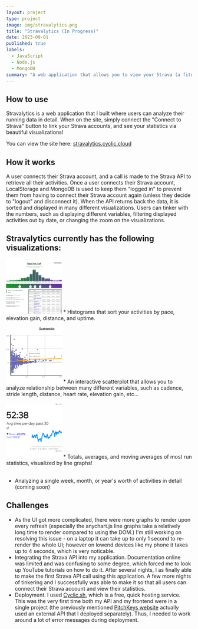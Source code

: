 ```yaml
---
layout: project
type: project
image: img/stravalytics.png
title: "Stravalytics (In Progress)"
date: 2023-09-01
published: true
labels:
  - JavaScript
  - Node.js
  - MongoDB
summary: "A web application that allows you to view your Strava (a fitness tracker) activities in great detail via different visualizations."
---
```

## How to use
Stravalytics is a web application that I built where users can analyze their running data in detail. When on the site, simply connect the "Connect to Strava" button to link your Strava accounts, and see your statistics via beautiful visualizations!

You can view the site here: [stravalytics.cyclic.cloud](https://stravalytics.cyclic.cloud/)

## How it works
A user connects their Strava account, and a call is made to the Strava API to retrieve all their activities. Once a user connects their Strava account, LocalStorage and MongoDB is used to keep them "logged in" to prevent them from having to connect their Strava account again (unless they decide to "logout" and disconnect it). When the API returns back the data, it is sorted and displayed in many different visualizations. Users can tinker with the numbers, such as displaying different variables, filtering displayed activities out by date, or changing the zoom on the visualizations.

## Stravalytics currently has the following visualizations:
<img class="img-fluid" width = "30%" src="../img/stravalytics.png">
* Histograms that sort your activities by pace, elevation gain, distance, and uptime.
<br><br>
<img class="img-fluid" width = "30%" src="../img/stravalytics_scatter.png">
* An interactive scatterplot that allows you to analyze relationship between many different variables, such as cadence, stride length, distance, heart rate, elevation gain, etc...
<br><br>
<img class="img-fluid" width = "30%" src="../img/stravalytics_line.png">
* Totals, averages, and moving averages of most run statistics, visualized by line graphs!
<br><br>

* Analyzing a single week, month, or year's worth of activities in detail (coming soon)

## Challenges
* As the UI got more complicated, there were more graphs to render upon every refresh (especially the anychart.js line graphs take a relatively long time to render compared to using the DOM.) I'm still working on resolving this issue - on a laptop it can take up to only 1 second to re-render the whole UI; however on lowend devices like my phone it takes up to 4 seconds, which is very noticable.
* Integrating the Strava API into my application. Documentation online was limited and was confusing to some degree, which forced me to look up YouTube tutorials on how to do it. After several nights, I as finally able to make the first Strava API call using this application. A few more nights of tinkering and I successfully was able to make it so that all users can connect their Strava account and view their statistics.
* Deployment. I used [Cyclic.sh](https://cyclic.sh), which is a free, quick hosting service. This was the very first time both my API and my frontend were in a single project (the previously mentioned [PitchKeys website](https://pitchkeys.github.io) actually used an external API that I deployed separately). Thus, I needed to work around a lot of error messages during deployment.



